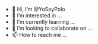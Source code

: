 - 👋 Hi, I’m @YoSoyPolo
- 👀 I’m interested in ...
- 🌱 I’m currently learning ...
- 💞️ I’m looking to collaborate on ...
- 📫 How to reach me ...

<!---
YoSoyPolo/YoSoyPolo is a ✨ special ✨ repository because its `README.md` (this file) appears on your GitHub profile.
You can click the Preview link to take a look at your changes.
--->
